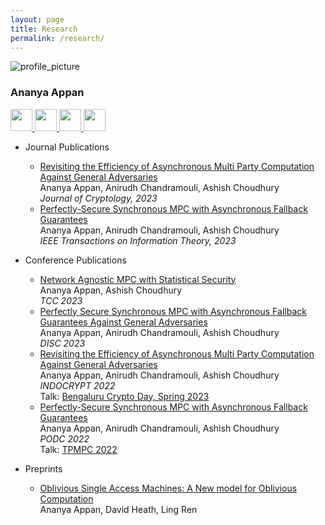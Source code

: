 ```yaml
---
layout: page
title: Research
permalink: /research/
---
```


<div class="wrapper">
    <!--Top menu -->
    <div class="sidebar">
    <div class="profile">
        <img src="../files/anu_recent.jpeg" alt="profile_picture">
        <h3>Ananya Appan</h3>
    </div>
    <a href = "mailto: ananya.appan@gmail.com">
        <img src="../files/gmail.png" width="35" height="35">
    </a>
    <a href="https://github.com/AnanyaAppan">
        <img src="../files/github.png" width="35" height="35"/>
    </a>        
    <a href="https://www.linkedin.com/in/ananya-appan-a90b34153/?originalSubdomain=in">
        <img src="../files/linkedin.png" width="35" height="35"/>
    </a>      
    <a href="https://scholar.google.com/citations?user=DUguRpsAAAAJ&hl=en&oi=ao">
        <img src="../files/scholar.png" width="35" height="35"/>
    </a>
        <!--menu item-->
    </div>
</div>


- Journal Publications
    - [Revisiting the Efficiency of Asynchronous Multi Party Computation Against General Adversaries](https://link.springer.com/article/10.1007/s00145-023-09457-3) <br>
    Ananya Appan, Anirudh Chandramouli, Ashish Choudhury <br>
    *Journal of Cryptology, 2023*
    - [Perfectly-Secure Synchronous MPC with Asynchronous Fallback Guarantees](https://ieeexplore.ieee.org/document/10092791) <br>
    Ananya Appan, Anirudh Chandramouli, Ashish Choudhury <br>
    *IEEE Transactions on Information Theory, 2023*

- Conference Publications
    - [Network Agnostic MPC with Statistical Security](https://arxiv.org/pdf/2306.01401.pdf) <br>
      Ananya Appan, Ashish Choudhury <br>
      *TCC 2023* <br>
    - [Perfectly Secure Synchronous MPC with Asynchronous Fallback Guarantees Against General Adversaries](https://arxiv.org/abs/2208.06223) <br>
      Ananya Appan, Anirudh Chandramouli, Ashish Choudhury <br>
      *DISC 2023* <br>
    - [Revisiting the Efficiency of Asynchronous Multi Party Computation Against General Adversaries](https://arxiv.org/abs/2205.13169) <br>
        Ananya Appan, Anirudh Chandramouli, Ashish Choudhury <br>
        *INDOCRYPT 2022* <br>
        Talk: [Bengaluru Crypto Day, Spring 2023](https://events.csa.iisc.ac.in/bcd02/)
    - [Perfectly-Secure Synchronous MPC with Asynchronous Fallback Guarantees](https://arxiv.org/pdf/2201.12194.pdf) <br>
      Ananya Appan, Anirudh Chandramouli, Ashish Choudhury <br>
      *PODC 2022* <br>
      Talk: [TPMPC 2022](https://www.youtube.com/watch?v=HyIcT549kyw)

- Preprints
    - [Oblivious Single Access Machines: A New model for Oblivious Computation](https://eprint.iacr.org/2024/1029.pdf) <br>
      Ananya Appan, David Heath, Ling Ren
    

